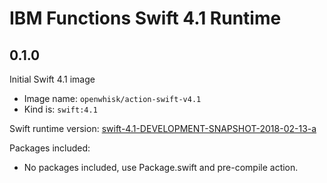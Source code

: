 # IBM Functions Swift 4.1 Runtime 

## 0.1.0
Initial Swift 4.1 image
  - Image name: `openwhisk/action-swift-v4.1`
  - Kind is: `swift:4.1`

Swift runtime version: [swift-4.1-DEVELOPMENT-SNAPSHOT-2018-02-13-a](https://swift.org/builds/swift-4.1-branch/ubuntu1404/swift-4.1-DEVELOPMENT-SNAPSHOT-2018-02-13-a/swift-4.1-DEVELOPMENT-SNAPSHOT-2018-02-13-a-ubuntu14.04.tar.gz)

Packages included:
  - No packages included, use Package.swift and pre-compile action.
